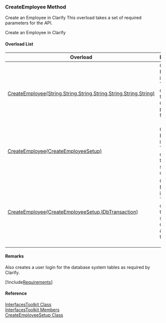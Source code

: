 ﻿### CreateEmployee Method

Create an Employee in Clarify This overload takes a set of required parameters for the API.

Create an Employee in Clarify

#### Overload List

| Overload | Description |
| --- | --- |
| [CreateEmployee(String,String,String,String,String,String,String)](FChoice.Toolkits.Clarify~FChoice.Toolkits.Clarify.Interfaces.InterfacesToolkit~CreateEmployee(String,String,String,String,String,String,String).md) | Create an Employee in Clarify This overload takes a set of required parameters for the API.   |
| [CreateEmployee(CreateEmployeeSetup)](FChoice.Toolkits.Clarify~FChoice.Toolkits.Clarify.Interfaces.InterfacesToolkit~CreateEmployee(CreateEmployeeSetup).md) | Create an Employee in Clarify This overload takes a setup object.   |
| [CreateEmployee(CreateEmployeeSetup,IDbTransaction)](FChoice.Toolkits.Clarify~FChoice.Toolkits.Clarify.Interfaces.InterfacesToolkit~CreateEmployee(CreateEmployeeSetup,IDbTransaction).md) | Create an Employee in Clarify This overload takes a setup object and a database transaction.   |

#### Remarks

Also creates a user login for the database system tables as required by Clarify.

[!include[Requirements](../partials/requirements.md)]



#### Reference

[InterfacesToolkit Class](FChoice.Toolkits.Clarify~FChoice.Toolkits.Clarify.Interfaces.InterfacesToolkit.md)  
[InterfacesToolkit Members](FChoice.Toolkits.Clarify~FChoice.Toolkits.Clarify.Interfaces.InterfacesToolkit_members.md)  
[CreateEmployeeSetup Class](FChoice.Toolkits.Clarify~FChoice.Toolkits.Clarify.Interfaces.CreateEmployeeSetup.md)
